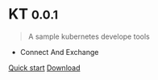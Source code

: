 # KT <small>0.0.1</small>

> A sample kubernetes develope tools

- Connect And Exchange

[Quick start](/guide)
[Download](/downloads)